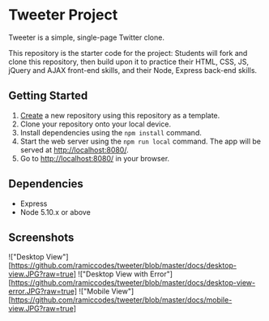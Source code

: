 # Tweeter Project

Tweeter is a simple, single-page Twitter clone.

This repository is the starter code for the project: Students will fork and clone this repository, then build upon it to practice their HTML, CSS, JS, jQuery and AJAX front-end skills, and their Node, Express back-end skills.

## Getting Started

1. [Create](https://docs.github.com/en/repositories/creating-and-managing-repositories/creating-a-repository-from-a-template) a new repository using this repository as a template.
2. Clone your repository onto your local device.
3. Install dependencies using the `npm install` command.
3. Start the web server using the `npm run local` command. The app will be served at <http://localhost:8080/>.
4. Go to <http://localhost:8080/> in your browser.

## Dependencies

- Express
- Node 5.10.x or above

## Screenshots
!["Desktop View"][https://github.com/ramiccodes/tweeter/blob/master/docs/desktop-view.JPG?raw=true]
!["Desktop View with Error"][https://github.com/ramiccodes/tweeter/blob/master/docs/desktop-view-error.JPG?raw=true]
!["Mobile View"][https://github.com/ramiccodes/tweeter/blob/master/docs/mobile-view.JPG?raw=true]
